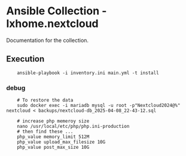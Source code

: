 # Ansible Collection - lxhome.nextcloud

Documentation for the collection.

## Execution
``` shell
    ansible-playbook -i inventory.ini main.yml -t install
```

### debug

``` shell
    # To restore the data
    sudo docker exec -i mariadb mysql -u root -p"Nextcloud2024@%" nextcloud < backups/nextcloud-db_2025-04-08_22-43-12.sql

    # increase php memeroy size
    nano /usr/local/etc/php/php.ini-production
    # then find these ...
    php_value memory_limit 512M
    php_value upload_max_filesize 10G
    php_value post_max_size 10G
```